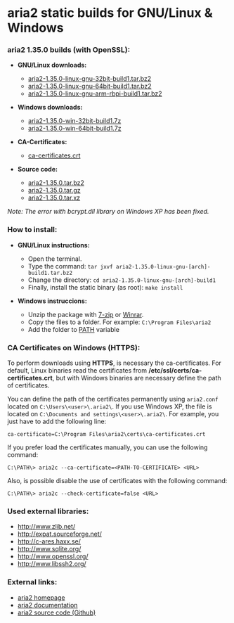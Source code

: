 aria2 static builds for GNU/Linux & Windows
===========================================

### aria2 1.35.0 builds (with OpenSSL):

  * **GNU/Linux downloads:**
    * [aria2-1.35.0-linux-gnu-32bit-build1.tar.bz2](https://github.com/q3aql/aria2-static-builds/releases/download/v1.35.0/aria2-1.35.0-linux-gnu-32bit-build1.tar.bz2)
    * [aria2-1.35.0-linux-gnu-64bit-build1.tar.bz2](https://github.com/q3aql/aria2-static-builds/releases/download/v1.35.0/aria2-1.35.0-linux-gnu-64bit-build1.tar.bz2)
    * [aria2-1.35.0-linux-gnu-arm-rbpi-build1.tar.bz2](https://github.com/q3aql/aria2-static-builds/releases/download/v1.35.0/aria2-1.35.0-linux-gnu-arm-rbpi-build1.tar.bz2)

  * **Windows downloads:**
    * [aria2-1.35.0-win-32bit-build1.7z](https://github.com/q3aql/aria2-static-builds/releases/download/v1.35.0/aria2-1.35.0-win-32bit-build1.7z)
    * [aria2-1.35.0-win-64bit-build1.7z](https://github.com/q3aql/aria2-static-builds/releases/download/v1.35.0/aria2-1.35.0-win-64bit-build1.7z)

  * **CA-Certificates:**
    * [ca-certificates.crt](https://github.com/q3aql/aria2-static-builds/releases/download/v1.35.0/ca-certificates.crt)

  * **Source code:**
    * [aria2-1.35.0.tar.bz2](https://github.com/tatsuhiro-t/aria2/releases/download/release-1.35.0/aria2-1.35.0.tar.bz2)
    * [aria2-1.35.0.tar.gz](https://github.com/tatsuhiro-t/aria2/releases/download/release-1.35.0/aria2-1.35.0.tar.gz)
    * [aria2-1.35.0.tar.xz](https://github.com/tatsuhiro-t/aria2/releases/download/release-1.35.0/aria2-1.35.0.tar.xz)

_Note: The error with bcrypt.dll library on Windows XP has been fixed._

### How to install:

  * **GNU/Linux instructions:**
    * Open the terminal.
    * Type the command: `tar jxvf aria2-1.35.0-linux-gnu-[arch]-build1.tar.bz2`
    * Change the directory: `cd aria2-1.35.0-linux-gnu-[arch]-build1`
    * Finally, install the static binary (as root): `make install`

  * **Windows instruccions:**
    * Unzip the package with [7-zip](http://www.7-zip.org/) or [Winrar](http://www.rarlab.com/).
    * Copy the files to a folder. For example: `C:\Program Files\aria2`
    * Add the folder to [PATH](https://www.google.es/search?q=add+folder+to+PATH+on+Windows) variable

### CA Certificates on Windows (HTTPS):

To perform downloads using **HTTPS**, is necessary the ca-certificates. For default, Linux binaries read the certificates from **/etc/ssl/certs/ca-certificates.crt**, but with Windows binaries are necessary define the path of certificates.

You can define the path of the certificates permanently using `aria2.conf` located on `C:\Users\<user>\.aria2\`. If you use Windows XP, the file is located on `C:\Documents and settings\<user>\.aria2\`. For example, you just have to add the following line:

`ca-certificate=C:\Program Files\aria2\certs\ca-certificates.crt`

If you prefer load the certificates manually, you can use the following command:

`C:\PATH\> aria2c --ca-certificate=<PATH-TO-CERTIFICATE> <URL>`

Also, is possible disable the use of certificates with the following command:

`C:\PATH\> aria2c --check-certificate=false <URL>`

### Used external libraries:

  * http://www.zlib.net/
  * http://expat.sourceforge.net/
  * http://c-ares.haxx.se/
  * http://www.sqlite.org/
  * http://www.openssl.org/
  * http://www.libssh2.org/

### External links:

  * [aria2 homepage](https://aria2.github.io/)
  * [aria2 documentation](https://aria2.github.io/manual/en/html/)
  * [aria2 source code (Github)](https://github.com/aria2/aria2)
